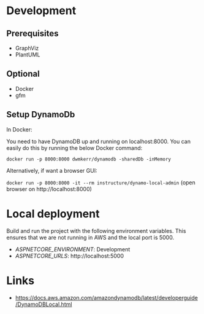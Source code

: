 
# Development

## Prerequisites

* GraphViz
* PlantUML

## Optional

* Docker
* gfm

## Setup DynamoDb

In Docker:

You need to have DynamoDB up and running on localhost:8000. You can easily do this by running the below Docker command:

`docker run -p 8000:8000 dwmkerr/dynamodb -sharedDb -inMemory`

Alternatively, if want a browser GUI:

`docker run -p 8000:8000 -it --rm instructure/dynamo-local-admin` (open browser on http://localhost:8000)

# Local deployment

Build and run the project with the following environment variables. This ensures that we are not running in AWS and the 
local port is 5000.

* *ASPNETCORE_ENVIRONMENT*: Development
* *ASPNETCORE_URLS*: http://localhost:5000

# Links

* https://docs.aws.amazon.com/amazondynamodb/latest/developerguide/DynamoDBLocal.html

